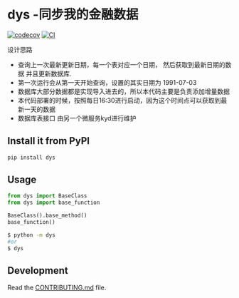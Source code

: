 # dys -同步我的金融数据

[![codecov](https://codecov.io/gh/ryanzhang/dys/branch/main/graph/badge.svg?token=dys_token_here)](https://codecov.io/gh/ryanzhang/dys)
[![CI](https://github.com/ryanzhang/dys/actions/workflows/main.yml/badge.svg)](https://github.com/ryanzhang/dys/actions/workflows/main.yml)

<!-- 找到缺失的数据, 并更新数据，数据来源是通达信，使用 mootdx -->

设计思路

* 查询上一次最新更新日期，每一个表对应一个日期， 然后获取到最新日期的数据 并且更新数据库.
* 第一次运行会从第一天开始查询，设置的其实日期为 1991-07-03
* 数据库大部分数据都是实现导入进去的，所以本代码主要是负责添加增量数据
* 本代码部署的时候，按照每日16:30进行启动，因为这个时间点可以获取到最新一天的数据
* 数据库表接口 由另一个微服务kyd进行维护


## Install it from PyPI

```bash
pip install dys
```

## Usage

```py
from dys import BaseClass
from dys import base_function

BaseClass().base_method()
base_function()
```

```bash
$ python -m dys
#or
$ dys
```

## Development

Read the [CONTRIBUTING.md](CONTRIBUTING.md) file.

